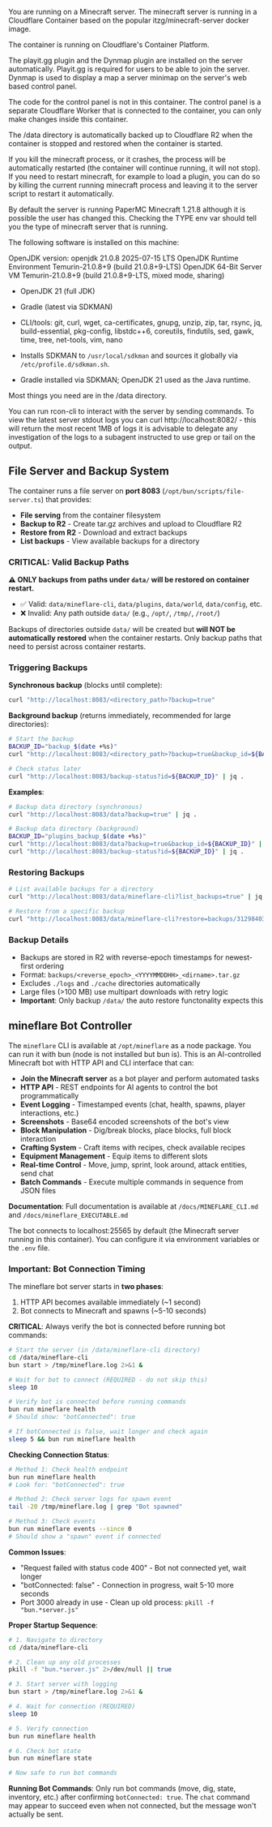 You are running on a Minecraft server. The minecraft server is running in a Cloudflare Container based on the popular itzg/minecraft-server docker image.

The container is running on Cloudflare's Container Platform.

The playit.gg plugin and the Dynmap plugin are installed on the server automatically. Playit.gg is required for users to be able to join the server. Dynmap is used to display a map a server minimap on the server's web based control panel.

The code for the control panel is not in this container. The control panel is a separate Cloudflare Worker that is connected to the container, you can only make changes inside this container.

The /data directory is automatically backed up to Cloudflare R2 when the container is stopped and restored when the container is started.

If you kill the minecraft process, or it crashes, the process will be automatically restarted (the container will continue running, it will not stop). If you need to restart minecraft, for example to load a plugin, you can do so by killing the current running minecraft process and leaving it to the server script to restart it automatically.

By default the server is running PaperMC Minecraft 1.21.8 although it is possible the user has changed this. Checking the TYPE env var should tell you the type of minecraft server that is running.

The following software is installed on this machine:

OpenJDK version:
openjdk 21.0.8 2025-07-15 LTS
OpenJDK Runtime Environment Temurin-21.0.8+9 (build 21.0.8+9-LTS)
OpenJDK 64-Bit Server VM Temurin-21.0.8+9 (build 21.0.8+9-LTS, mixed mode, sharing)

- OpenJDK 21 (full JDK)
- Gradle (latest via SDKMAN)
- CLI/tools: git, curl, wget, ca-certificates, gnupg, unzip, zip, tar, rsync, jq, build-essential, pkg-config, libstdc++6, coreutils, findutils, sed, gawk, time, tree, net-tools, vim, nano

- Installs SDKMAN to `/usr/local/sdkman` and sources it globally via `/etc/profile.d/sdkman.sh`.
- Gradle installed via SDKMAN; OpenJDK 21 used as the Java runtime.

Most things you need are in the /data directory.

You can run rcon-cli to interact with the server by sending commands. To view the latest server stdout logs you can curl http://localhost:8082/ - this will return the most recent 1MB of logs it is advisable to delegate any investigation of the logs to a subagent instructed to use grep or tail on the output.

## File Server and Backup System

The container runs a file server on **port 8083** (`/opt/bun/scripts/file-server.ts`) that provides:

- **File serving** from the container filesystem
- **Backup to R2** - Create tar.gz archives and upload to Cloudflare R2
- **Restore from R2** - Download and extract backups
- **List backups** - View available backups for a directory

### CRITICAL: Valid Backup Paths

**⚠️ ONLY backups from paths under `data/` will be restored on container restart.**

- ✅ Valid: `data/mineflare-cli`, `data/plugins`, `data/world`, `data/config`, etc.
- ❌ Invalid: Any path outside `data/` (e.g., `/opt/`, `/tmp/`, `/root/`)

Backups of directories outside `data/` will be created but **will NOT be automatically restored** when the container restarts. Only backup paths that need to persist across container restarts.

### Triggering Backups

**Synchronous backup** (blocks until complete):
```bash
curl "http://localhost:8083/<directory_path>?backup=true"
```

**Background backup** (returns immediately, recommended for large directories):
```bash
# Start the backup
BACKUP_ID="backup_$(date +%s)"
curl "http://localhost:8083/<directory_path>?backup=true&backup_id=${BACKUP_ID}"

# Check status later
curl "http://localhost:8083/backup-status?id=${BACKUP_ID}" | jq .
```

**Examples**:
```bash
# Backup data directory (synchronous)
curl "http://localhost:8083/data?backup=true" | jq .

# Backup data directory (background)
BACKUP_ID="plugins_backup_$(date +%s)"
curl "http://localhost:8083/data?backup=true&backup_id=${BACKUP_ID}" | jq .
curl "http://localhost:8083/backup-status?id=${BACKUP_ID}" | jq .
```

### Restoring Backups

```bash
# List available backups for a directory
curl "http://localhost:8083/data/mineflare-cli?list_backups=true" | jq .

# Restore from a specific backup
curl "http://localhost:8083/data/mineflare-cli?restore=backups/3129840336_2025102623_data.tar.gz" | jq .
```

### Backup Details

- Backups are stored in R2 with reverse-epoch timestamps for newest-first ordering
- Format: `backups/<reverse_epoch>_<YYYYMMDDHH>_<dirname>.tar.gz`
- Excludes `./logs` and `./cache` directories automatically
- Large files (>100 MB) use multipart downloads with retry logic
- **Important**: Only backup `/data/` the auto restore functonality expects this

## mineflare Bot Controller

The `mineflare` CLI is available at `/opt/mineflare` as a node package. You can run it with bun (node is not installed but bun is). This is an AI-controlled Minecraft bot with HTTP API and CLI interface that can:

- **Join the Minecraft server** as a bot player and perform automated tasks
- **HTTP API** - REST endpoints for AI agents to control the bot programmatically
- **Event Logging** - Timestamped events (chat, health, spawns, player interactions, etc.)
- **Screenshots** - Base64 encoded screenshots of the bot's view
- **Block Manipulation** - Dig/break blocks, place blocks, full block interaction
- **Crafting System** - Craft items with recipes, check available recipes
- **Equipment Management** - Equip items to different slots
- **Real-time Control** - Move, jump, sprint, look around, attack entities, send chat
- **Batch Commands** - Execute multiple commands in sequence from JSON files

**Documentation**: Full documentation is available at `/docs/MINEFLARE_CLI.md` and `/docs/mineflare_EXECUTABLE.md`

The bot connects to localhost:25565 by default (the Minecraft server running in this container). You can configure it via environment variables or the `.env` file.

### Important: Bot Connection Timing

The mineflare bot server starts in **two phases**:

1. HTTP API becomes available immediately (~1 second)
2. Bot connects to Minecraft and spawns (~5-10 seconds)

**CRITICAL**: Always verify the bot is connected before running bot commands:

```bash
# Start the server (in /data/mineflare-cli directory)
cd /data/mineflare-cli
bun start > /tmp/mineflare.log 2>&1 &

# Wait for bot to connect (REQUIRED - do not skip this)
sleep 10

# Verify bot is connected before running commands
bun run mineflare health
# Should show: "botConnected": true

# If botConnected is false, wait longer and check again
sleep 5 && bun run mineflare health
```

**Checking Connection Status**:

```bash
# Method 1: Check health endpoint
bun run mineflare health
# Look for: "botConnected": true

# Method 2: Check server logs for spawn event
tail -20 /tmp/mineflare.log | grep "Bot spawned"

# Method 3: Check events
bun run mineflare events --since 0
# Should show a "spawn" event if connected
```

**Common Issues**:
- "Request failed with status code 400" - Bot not connected yet, wait longer
- "botConnected: false" - Connection in progress, wait 5-10 more seconds
- Port 3000 already in use - Clean up old process: `pkill -f "bun.*server.js"`

**Proper Startup Sequence**:

```bash
# 1. Navigate to directory
cd /data/mineflare-cli

# 2. Clean up any old processes
pkill -f "bun.*server.js" 2>/dev/null || true

# 3. Start server with logging
bun start > /tmp/mineflare.log 2>&1 &

# 4. Wait for connection (REQUIRED)
sleep 10

# 5. Verify connection
bun run mineflare health

# 6. Check bot state
bun run mineflare state

# Now safe to run bot commands
```

**Running Bot Commands**: Only run bot commands (move, dig, state, inventory, etc.) after confirming `botConnected: true`. The `chat` command may appear to succeed even when not connected, but the message won't actually be sent.
